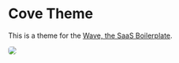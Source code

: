 # Cove Theme

This is a theme for the <a href="https://devdojo.com/wave" target="_blank">Wave, the SaaS Boilerplate</a>.

<img src="https://raw.githubusercontent.com/thedevdojo/cove/main/theme.jpg" style="border 1px solid #dedee1; border-radius: 5px;" />